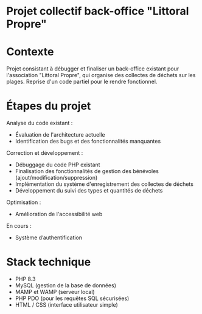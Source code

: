 # Projet collectif back-office "Littoral Propre"

# Contexte
Projet consistant à débugger et finaliser un back-office existant pour l'association "Littoral Propre", qui organise des collectes de déchets sur les plages. Reprise d'un code partiel pour le rendre fonctionnel.

# Étapes du projet
Analyse du code existant :
- Évaluation de l'architecture actuelle
- Identification des bugs et des fonctionnalités manquantes

Correction et développement :
- Débuggage du code PHP existant
- Finalisation des fonctionnalités de gestion des bénévoles (ajout/modification/suppression)
- Implémentation du système d'enregistrement des collectes de déchets
- Développement du suivi des types et quantités de déchets

Optimisation :
- Amélioration de l'accessibilité web

En cours :
- Système d’authentification

# Stack technique
- PHP 8.3
- MySQL (gestion de la base de données)
- MAMP et WAMP (serveur local)
- PHP PDO (pour les requêtes SQL sécurisées)
- HTML / CSS (interface utilisateur simple)
